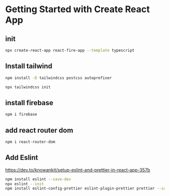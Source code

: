 # Getting Started with Create React App

## init

```sh
npx create-react-app react-fire-app --template typescript
```

## Install tailwind

```sh
npm install -D tailwindcss postcss autoprefixer

```

```sh
npx tailwindcss init

```

## install firebase

```sh
npm i firebase
```

## add react router dom

```sh
npm i react-router-dom
```

## Add Eslint

https://dev.to/knowankit/setup-eslint-and-prettier-in-react-app-357b

```sh
npm install eslint --save-dev
npx eslint --init
npm install eslint-config-prettier eslint-plugin-prettier prettier --save-dev

```
